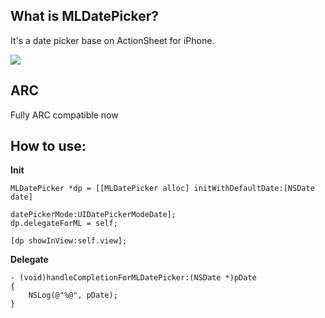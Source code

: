 What is MLDatePicker?
---
It's a date picker base on ActionSheet for iPhone.

<img src="https://fgfarq.bn1.livefilestore.com/y2phzJr-G-fgbc8YMJl_HPKAMn2KBrEnOU42D4pWIJ_bWyYGGsgK56S1oEvNdGv5mWaaorwiJrvHmfPWZMdfXiCd7Fr5kjb52-uJn3RCSen4bTyfaL6pvor0fH8Bs07SVjN/MLDatePicker.png?psid=1"/>

ARC
---
Fully ARC compatible now

How to use:
---

**Init**

    MLDatePicker *dp = [[MLDatePicker alloc] initWithDefaultDate:[NSDate date]
                                                  datePickerMode:UIDatePickerModeDate];
    dp.delegateForML = self;
    
    [dp showInView:self.view];
    
**Delegate**

    - (void)handleCompletionForMLDatePicker:(NSDate *)pDate
    {
        NSLog(@"%@", pDate);
    }
